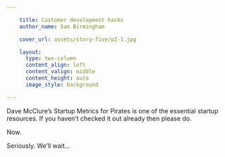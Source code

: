 ```yaml
---

    title: Customer development hacks
    author_name: Sam Birmingham

    cover_url: assets/story-five/p2-1.jpg

    layout:
      type: two-column
      content_align: left
      content_valign: middle
      content_height: auto
      image_style: background

---
```


Dave McClure’s Startup Metrics for Pirates is one of the essential startup resources. If you haven’t checked it out already then please do.

Now.

Seriously. We’ll wait…
